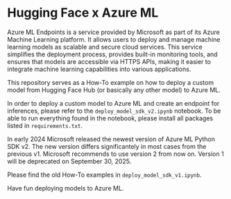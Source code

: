 # Hugging Face x Azure ML

Azure ML Endpoints is a service provided by Microsoft as part of its Azure Machine Learning platform. It allows users to deploy and manage machine learning models as scalable and secure cloud services. This service simplifies the deployment process, provides built-in monitoring tools, and ensures that models are accessible via HTTPS APIs, making it easier to integrate machine learning capabilities into various applications.

This repository serves as a How-To example on how to deploy a custom model from Hugging Face Hub (or basically any other model) to Azure ML.

In order to deploy a custom model to Azure ML and create an endpoint for inferences, please refer to the ```deploy_model_sdk_v2.ipynb``` notebook. To be able to run everything found in the notebook, please install all packages listed in ```requirements.txt```.

In early 2024 Microsoft released the newest version of Azure ML Python SDK v2. The new version differs significantely in most cases from the previous v1. Microsoft recommends to use version 2 from now on. Version 1 will be deprecated on September 30, 2025.

Please find the old How-To examples in `deploy_model_sdk_v1.ipynb`.

Have fun deploying models to Azure ML.